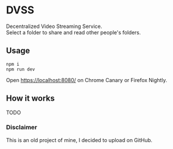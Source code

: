 # DVSS
Decentralized Video Streaming Service.  
Select a folder to share and read other people's folders.

## Usage
```shell
npm i
npm run dev
```

Open [https://localhost:8080/](localhost:8080) on Chrome Canary or Firefox Nightly.

## How it works
TODO

### Disclaimer
This is an old project of mine, I decided to upload on GitHub.